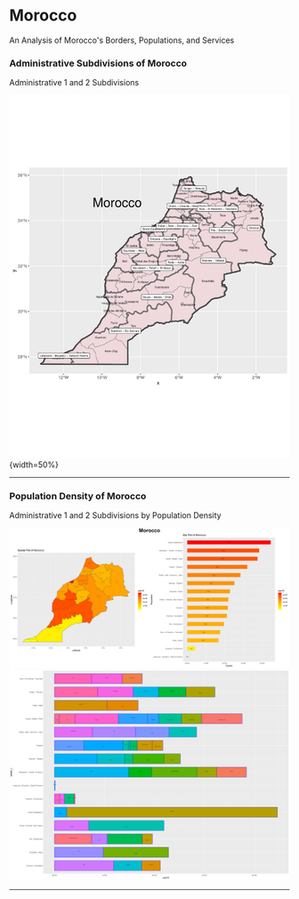 # Morocco
An Analysis of Morocco's Borders, Populations, and Services

### Administrative Subdivisions of Morocco
Administrative 1 and 2 Subdivisions

![](final.png){width=50%}
__________________________________________________

### Population Density of Morocco
Administrative 1 and 2 Subdivisions by Population Density

![](Morocco.png)
![](mar_adm22_bp.png)
___________________________________________________


